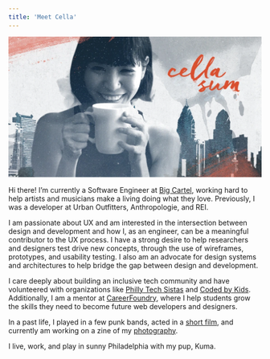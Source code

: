 ```yaml
---
title: 'Meet Cella'
---
```


![Cella Sum](/images/about/cella.png)

Hi there! I’m currently a Software Engineer at [Big Cartel](http://www.bigcartel.com/), working hard to help artists and musicians make a living doing what they love.  Previously, I was a developer at Urban Outfitters, Anthropologie, and REI.

I am passionate about UX and am interested in the intersection between design and development and how I, as an engineer, can be a meaningful contributor to the UX process.  I have a strong desire to help researchers and designers test drive new concepts, through the use of wireframes, prototypes, and usability testing.  I also am an advocate for design systems and architectures to help bridge the gap between design and development.

I care deeply about building an inclusive tech community and have volunteered with organizations like [Philly Tech Sistas](https://www.phillytechsistas.org/) and [Coded by Kids](https://www.codedbykids.com/).  Additionally, I am a mentor at [CareerFoundry](https://careerfoundry.com/en/home), where I help students grow the skills they need to become future web developers and designers.

In a past life, I played in a few punk bands, acted in a [short film](https://www.imdb.com/name/nm10119018/), and currently am working on a zine of my [photography](https://www.instagram.com/cellamonet/).

I live, work, and play in sunny Philadelphia with my pup, Kuma.
